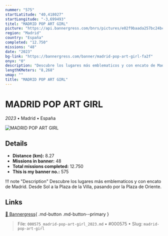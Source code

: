 ```yaml
---
nummer: "575"
startLatitude: "40,418027"
startLongitude: "-3,699493"
titel: "MADRID POP ART GIRL"
picture: "https://api.bannergress.com/bnrs/pictures/e02f9baada257bc24bc1e6614c1fb79f"
region: "Madrid"
country: "España"
completed: "12.750"
missions: "48"
date: "2023"
bg-link: "https://bannergress.com/banner/madrid-pop-art-girl-fa2f"
onyx: "0"
description: "Descubre los lugares más emblematicos y con encato de Madrid. Desde Sol a la Plaza de la Villa, pasando por la Plaza de Oriente."
lengthKMeters: "8,268"
umap: ""
title: "MADRID POP ART GIRL"
---
```

# MADRID POP ART GIRL

*2023* • Madrid • España

![MADRID POP ART GIRL](https://api.bannergress.com/bnrs/pictures/e02f9baada257bc24bc1e6614c1fb79f)

## Details
- **Distance (km):** 8.27
- **Missions in banner:** 48
- **Total missions completed:** 12.750
- **This is my banner no.:** 575


!!! note "Description"
    Descubre los lugares más emblematicos y con encato de Madrid. Desde Sol a la Plaza de la Villa, pasando por la Plaza de Oriente.



## Links
[🔗 Bannergress](https://bannergress.com/banner/madrid-pop-art-girl-fa2f){ .md-button .md-button--primary }



> File: `000575_madrid-pop-art-girl_2023.md` • #000575 • Slug: `madrid-pop-art-girl`
